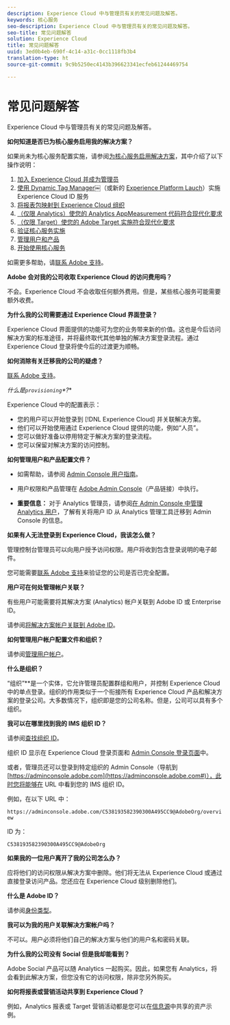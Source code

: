 ```yaml
---
description: Experience Cloud 中与管理员有关的常见问题及解答。
keywords: 核心服务
seo-description: Experience Cloud 中与管理员有关的常见问题及解答。
seo-title: 常见问题解答
solution: Experience Cloud
title: 常见问题解答
uuid: 3ed0b4eb-690f-4c14-a31c-0cc1118fb3b4
translation-type: ht
source-git-commit: 9c9b5250ec4143b396623341ecfeb61244469754

---
```



# 常见问题解答

Experience Cloud 中与管理员有关的常见问题及解答。

**如何知道是否已为核心服务启用我的解决方案？**

如果尚未为核心服务配置实施，请参阅[为核心服务启用解决方案](../core-services/core-services.md#concept_07ED1D5C64234E77976E6D572E78FB9C)，其中介绍了以下操作说明：


1. [加入 Experience Cloud 并成为管理员](../core-services/core-services.md#section_2423F0BD3DF642658103310EE5EA6154)
1. [使用 Dynamic Tag Manager￼](../core-services/core-services.md#section_3C9F6DF37C654D939625BB4D485E4354)（或新的 [Experience Platform Lauch](https://marketing.adobe.com/resources/help/zh_CN/experience-cloud/launch/)）实施 Experience Cloud ID 服务
1. [将报表包映射到 Experience Cloud 组织](../core-services/core-services.md#concept_apg_zq2_rw)
1. [（仅限 Analytics）使您的 Analytics AppMeasurement 代码符合现代化要求](../core-services/core-services.md#section_1798D9D0F05C47E29816AC4EEB9A0913)
1. [（仅限 Target）使您的 Adobe Target 实施符合现代化要求](../core-services/core-services.md#section_C2F4493C7A36406DAE2266B429A4BD24)
1. [验证核心服务实施](../core-services/core-services.md#section_E641782A0F4F44AF8C9C91216BE330D5)
1. [管理用户和产品](../core-services/core-services.md#section_B6E95F4E0E12483CB9DA99CBC0C5A4AF)
1. [开始使用核心服务](../core-services/core-services.md#section_960C06093623462E8EA247B3E97274A1)




如需更多帮助，请[联系 Adobe 支持](https://helpx.adobe.com/cn/contact/enterprise-support.ec.html)。

**Adobe 会对我的公司收取 Experience Cloud 的访问费用吗？**

不会。Experience Cloud 不会收取任何额外费用。但是，某些核心服务可能需要额外收费。

**为什么我的公司需要通过 Experience Cloud 界面登录？**

Experience Cloud 界面提供的功能可为您的业务带来新的价值。这也是今后访问解决方案的标准途径，并将最终取代其他单独的解决方案登录流程。通过 Experience Cloud 登录将使今后的过渡更为顺畅。

**如何消除有关迁移我的公司的疑虑？**

[联系 Adobe 支持](https://helpx.adobe.com/cn/marketing-cloud/contact-support.html)。

**什么是*`provisioning`*?**

Experience Cloud 中的配置表示：

* 您的用户可以开始登录到 [!DNL Experience Cloud] 并关联解决方案。
* 他们可以开始使用通过 Experience Cloud 提供的功能，例如“人员”。
* 您可以做好准备以停用特定于解决方案的登录流程。
* 您可以保留对解决方案的访问控制。

**如何管理用户和产品配置文件？**

* 如需帮助，请参阅 [Admin Console 用户指南](https://helpx.adobe.com/cn/enterprise/administering/user-guide.html)。

* 用户权限和产品管理在 [Adobe Admin Console](https://adminconsole.adobe.com/enterprise)（产品链接）中执行。

* **重要信息：** 对于 Analytics 管理员，请参阅[在 Admin Console 中管理 Analytics 用户](https://marketing.adobe.com/resources/help/zh_CN/experience-cloud/admin-console/analytics-migration/)，了解有关将用户 ID 从 Analytics 管理工具迁移到 Admin Console 的信息。

**如果有人无法登录到 Experience Cloud，我该怎么做？**

管理控制台管理员可以向用户授予访问权限。用户将收到包含登录说明的电子邮件。

您可能需要[联系 Adobe 支持](https://helpx.adobe.com/cn/contact/enterprise-support.ec.html)来验证您的公司是否已完全配置。

**用户可在何处管理帐户关联？**

有些用户可能需要将其解决方案 (Analytics) 帐户关联到 Adobe ID 或 Enterprise ID。

请参阅[将解决方案帐户关联到 Adobe ID](../admin-getting-started/organizations.md#task_FD389E78640848919E247AC5E95B8369)。

**如何管理用户帐户配置文件和组织？**

请参阅[管理用户帐户](../admin-getting-started/organizations.md#topic_C31CB834F109465A82ED57FF0563B3F1)。

**什么是组织？**

“组织”**是一个实体，它允许管理员配置群组和用户，并控制 Experience Cloud 中的单点登录。组织的作用类似于一个衔接所有 Experience Cloud 产品和解决方案的登录公司。大多数情况下，组织即是您的公司名称。但是，公司可以具有多个组织。

**我可以在哪里找到我的 IMS 组织 ID？**

请参阅[查找组织 ID](organizations.md)。

组织 ID 显示在 Experience Cloud 登录页面和 [Admin Console 登录页面](https://adminconsole.adobe.com)中。

或者，管理员还可以登录到特定组织的 Admin Console（导航到 [https://adminconsole.adobe.com](https://adminconsole.adobe.com#)），此时您将能够在 URL 中看到您的 IMS 组织 ID。

例如，在以下 URL 中：

`https://adminconsole.adobe.com/C538193582390300A495CC9@AdobeOrg/overview`

ID 为：

`C538193582390300A495CC9@AdobeOrg`

**如果我的一位用户离开了我的公司怎么办？**

应将他们的访问权限从解决方案中删除。他们将无法从 Experience Cloud 或通过直接登录访问产品。您还应在 Experience Cloud 级别删除他们。

**什么是 Adobe ID？**

请参阅[身份类型](https://helpx.adobe.com/cn/enterprise/using/identity.html)。

**我可以为我的用户关联解决方案帐户吗？**

不可以。用户必须将他们自己的解决方案与他们的用户名和密码关联。

**为什么我的公司没有 Social 但是我却能看到？**

Adobe Social 产品可以随 Analytics 一起购买。因此，如果您有 Analytics，将会看到此解决方案，但您没有它的访问权限，除非您另外购买。

**如何将报表或营销活动共享到 Experience Cloud？**

例如，Analytics 报表或 Target 营销活动都是您可以在[信息源](../feed.md#concept_9256B8768A294009A777282DD8719213)中共享的资产示例。
